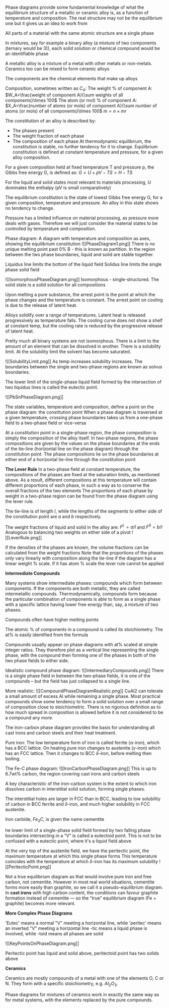 Phase diagrams provide some fundamental knowledge of what the equilibrium structure of a metallic or ceramic alloy is, as a function of temperature and composition. The real structure may not be the equilibrium one but it gives us an idea to work from

All parts of a material with the same atomic structure are a single phase

In mixtures, say for example a binary alloy (a mixture of two components (ternary would be 3)), each solid solution or chemical compound would be an identifiable phase

A metallic alloy is a mixture of a metal with other metals or non-metals. Ceramics too can be mixed to form ceramic alloys

The components are the chemical elements that make up alloys

Composition, sometimes written as $C_A$:
The weight % of component A:
$W_A=\frac{weight of component A}{\sum weights of all components}\times 100$
The atom (or mol) % of component A:
$X_A=\frac{number of atoms (or mols) of component A}{\sum number of atoms (or mols) of all components}\times 100$
$m = n \times mr$

The constitution of an alloy is described by:
- The phases present
- The weight fraction of each phase
- The composition of each phase
At thermodynamic equilibrium, the constitution is stable, no further tendency for it to change. Equilibrium constitution is defined at constant temperature and pressure, for a given alloy composition.

For a given composition held at fixed temperature T and pressure p, the Gibbs free energy G, is defined as:
$G=U+pV-TS=H-TS$

For the liquid and solid states most relevant to materials processing, U dominates the enthalpy (pV is small comparatively)

The equilibrium constitution is the state of lowest Gibbs free energy G, for a given composition, temperature and pressure. An alloy in this state shows no tendency to change.

Pressure has a limited influence on material processing, as pressure more deals with gases. Therefore we will just consider the material states to be controlled by temperature and composition.

Phase diagram: A diagram with temperature and composition as axes, showing the equilibrium constitution
![[PhaseDiagram1.png]]
There is no unique melting point past 0% B - this is known as partition. In the region between the two phase boundaries, liquid and solid are stable together.

Liquidus line limits the bottom of the liquid field
Solidus line limits the single phase solid field

![[IsomorphousPhaseDiagram.png]]
Isomorphous - single-structured. The solid state is a solid solution for all compositions

Upon melting a pure substance, the arrest point is the point at which the phase changes and the temperature is constant. The arrest point on cooling is due to the release of latent heat.

Alloys solidify over a range of temperatures. Latent heat is released progressively as temperature falls. The cooling curve does not show a shelf at constant temp, but the cooling rate is reduced by the progressive release of latent heat.

Pretty much all binary systems are not isomorphous. There is a limit to the amount of an element that can be dissolved in another. There is a solubility limit. 
At the solubility limit the solvent has become saturated.

![[SolubilityLimit.png]]
As temp increases solubility increases. The boundaries between the single and two-phase regions are known as solvus boundaries.

The lower limit of the single-phase liquid field formed by the intersection of two liquidus lines is called the eutectic point.

![[PbSnPhaseDiagram.png]]

The state variables, temperature and composition, define a point on the phase diagram: the constitution point
When a phase diagram is traversed at a given temperature, crossing phase boundaries takes us from a one-phase field to a two-phase field or vice-versa

At a constitution point in a single-phase region, the phase composition is simply the composition of the alloy itself.
In two-phase regions, the phase compositions are given by the values on the phase boundaries at the ends of the tie-line (horizontal line on the phase diagram) through the constitution point. The phase compositions lie on the phase boundaries at either end of a horizontal tie-line through the constitution point

**The Lever Rule**
In a two-phase field at constant temperature, the compositions of the phases are fixed at the saturation limits, as mentioned above.
As a result, different compositions at this temperature will contain different proportions of each phase, in such a way as to conserve the overall fractions of the two elements
The proportions of each phase by weight in a two-phase region can be found from the phase diagram using the lever rule.

The tie-line is of length $l$, while the lengths of the segments to either side of the constitution point are $a$ and $b$ respectively.

The weight fractions of liquid and solid in the alloy are:
$F^L=a/l$ and $F^S=b/l$
Analogous to balancing two weights on either side of a pivot
![[LeverRule.png]]

If the densities of the phases are known, the volume fractions can be calculated from the weight fractions
Note that the proportions of the phases only vary linearly with composition along the tie-line if the diagram has a linear weight % scale. If it has atom % scale the lever rule cannot be applied

**Intermediate Compounds**

Many systems show intermediate phases: compounds which form between components. If the components are both metallic, they are called intermetallic compounds.
Thermodynamically, compounds form because the particular combination of components is able to form as a single phase with a specific lattice having lower free energy than, say, a mixture of two phases.

Compounds often have higher melting points

The atomic % of components in a compound is called its stoichiometry. 
The at% is easily identified from the formula

Compounds usually appear on phase diagrams with at% scaled at simple integer ratios. They therefore plot as a vertical line representing the single phase, with the compound then forming
one of the phases in both of the two phase fields to either side.

Idealistic compound phase diagram:
![[IntermediaryCompounds.png]]
There is a single phase field in between the two-phase fields,
it is one of the compounds – but the field has just collapsed to a single line.

More realistic:
![[CompoundPhaseDiagramRealistic.png]]
CuAl2 can tolerate a small amount of excess Al while remaining a
single phase. Most practical compounds show some tendency to form a solid solution over a small range of composition close to stoichiometric.
There is no rigorous definition as to how much spread in composition is allowed before it is not considered to be
a compound any more.

The iron-carbon phase diagram provides the basis for understanding all cast irons and carbon steels and their heat treatment.

Pure iron:
The low temperature form of iron is called ferrite ($\alpha$-iron), which has a BCC lattice. On heating pure iron changes to austenite ($\gamma$-iron) which has an FCC lattice. Then it changes to BCC $\delta$-iron, before melting then boiling.

The Fe-C phase diagram:
![[IronCarbonPhaseDiagram.png]]
This is up to 6.7wt% carbon, the region covering cast irons and carbon steels

A key characteristic of the iron-carbon system is the extent to which iron dissolves carbon in interstitial solid solution, forming single phases. 

The interstitial holes are larger in FCC than in BCC, leading to low solubility of carbon in BCC ferrite and $\delta$-iron, and much higher solubility in FCC austenite.

Iron carbide, $Fe_3C$, is given the name cementite

he lower limit of a single-phase solid field formed by two falling phase boundaries intersecting in a “V” is called a eutectoid point.
This is not to be confused with a eutectic point, where it's a liquid field above

At the very top of the austenite field, we have the peritectic point, the maximum temperature at which this single phase forms
This temperature coincides with the temperature at which $\delta$-iron has its maximum solubility
![[PeritecticPoint.png]]

Not a true equilibrium diagram as that would involve pure iron and free carbon, not cementite. However in most real world situations, cementite forms more easily than graphite, so we call it a pseudo-equilibrium diagram.
In **cast irons** with high carbon content, the conditions can favour graphite formation instead of cementite — so the “true” equilibrium diagram (Fe + graphite) becomes more relevant.

**More Complex Phase Diagrams**

'Eutec' means a normal "V" meeting a horizontal line, while 'peritec' means an inverted "V" meeting a horizontal line
-tic means a liquid phase is involved, while -toid means all phases are solid

![[KeyPointsOnPhaseDiagram.png]]

Peritectic point has liquid and solid above, peritectoid point has two solids above

**Ceramics**

Ceramics are mostly compounds of a metal with one of the elements O, C or N. They form with a specific stoichiometry, e.g. $Al_2O_3$. 

Phase diagrams for mixtures of ceramics work in exactly the same way as for metal systems, with the elements replaced by the pure compounds.